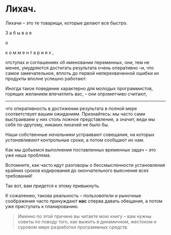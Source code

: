 # Лихач.

Лихачи – это те товарищи, которые делают все быстро.

З
а
б
ы
в
а
я

о 

к
о
м
м
е
н
т
а
р
и
я
х
,

отступах и соглашениях
об именовании переменных, они, тем не менее,
умудряются достигать результата очень оперативно –и, что самое замечательное,
вплоть до первой неперехваченной ошибки их продукты вполне успешно работают.

Иногда такое поведение характерно для молодых программистов,
горящих желанием впечатлить вас, – они опрометчиво считают,
***
что оперативность
в достижении результата в полной мере соответствует вашим ожиданиям.
Признайтесь: мы часто сами выстраиваем у них столь ложное представление, а значит,
веди мы себя по-другому, никаких лихачей не было бы.

Наши собственные *начальники* устраивают совещания,
на которых *устанавливают* контрольные сроки, а потом сообщают их нам.

Как мы добьемся выполнения поставленных временных задач – это уже наша проблема.

Вспомните, как часто идут разговоры о бессмысленности установления крайних сроков кодирования до окончательного выяснения всех требований!

Так вот, вам придется к этому привыкнуть.

К сожалению, такова реальность – *пользователи* и рыночные соображения
часто принуждают __нас__ сперва давать обещания, а потом уже приступать к планированию.

> Именно по этой причине вы читаете мою книгу – вам нужны советы по поводу того,
как выжить в динамичном, жестоком и суровом мире разработки программных средств.